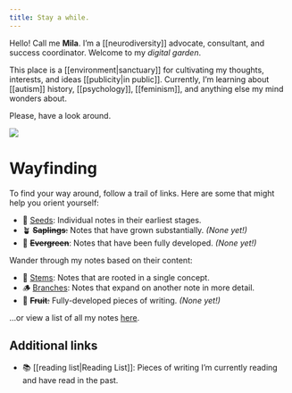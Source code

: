 ```yaml
---
title: Stay a while.
---
```


Hello! Call me **Mila**. I’m a [[neurodiversity]] advocate, consultant, and success coordinator. Welcome to my *digital garden*.
 
This place is a [[environment|sanctuary]] for cultivating my thoughts, interests, and ideas [[publicity|in public]]. Currently, I’m learning about [[autism]] history, [[psychology]], [[feminism]], and anything else my mind wonders about.

Please, have a look around.

![](https://images.unsplash.com/photo-1505235687559-28b5f54645b7?ixlib=rb-4.0.3&ixid=M3wxMjA3fDB8MHxwaG90by1wYWdlfHx8fGVufDB8fHx8fA%3D%3D&auto=format&fit=crop&w=1332&h=360&q=80&fp-y=0.55)

# Wayfinding

To find your way around, follow a trail of links. Here are some that might help you orient yourself:

- 🌱 [Seeds](/tags/seed): Individual notes in their earliest stages.
- 🪴 ~~**Saplings**:~~ Notes that have grown substantially. *(None yet!)*
- 🌲 ~~**Evergreen**~~: Notes that have been fully developed. *(None yet!)*

Wander through my notes based on their content:

- 🌳 [Stems](tags/stem): Notes that are rooted in a single concept.
- 🪵 [Branches](/tags/branch): Notes that expand on another note in more detail.
- 🍎 ~~**Fruit**:~~ Fully-developed pieces of writing. *(None yet!)*

…or view a list of all my notes [here](/notes/index).

## Additional links

- 📚 [[reading list|Reading List]]: Pieces of writing I’m currently reading and have read in the past.
